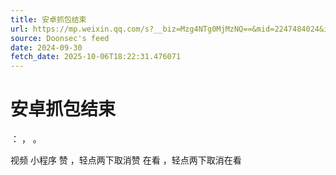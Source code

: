 ```yaml
---
title: 安卓抓包结束
url: https://mp.weixin.qq.com/s?__biz=Mzg4NTg0MjMzNQ==&mid=2247484024&idx=1&sn=2479e93e7d88bb6428ab0fef2b6dd89f
source: Doonsec's feed
date: 2024-09-30
fetch_date: 2025-10-06T18:22:31.476071
---
```


# 安卓抓包结束

：
，
。

视频
小程序
赞
，轻点两下取消赞
在看
，轻点两下取消在看
